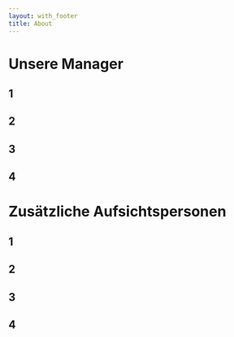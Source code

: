 ```yaml
---
layout: with_footer
title: About
---
```

Unsere Manager
=

1
-

2
-

3
-

4
-

Zusätzliche Aufsichtspersonen
=

1
-

2
-

3
-

4
-


